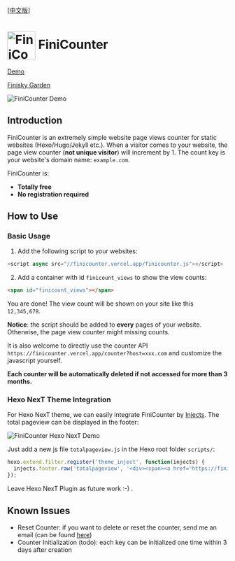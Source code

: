 [[中文版](https://github.com/finisky/finicounter#readme)]

# <img src="https://finicounter.vercel.app/logo.png" title="FiniCounter" width="64" align="center"> FiniCounter

[Demo](https://finicounter.vercel.app/en)

[Finisky Garden](https://finisky.github.io/finicounter/en)

![FiniCounter Demo](https://cdn.jsdelivr.net/gh/finisky/finicounter/finicounterdemo.en.png)

## Introduction

FiniCounter is an extremely simple website page views counter for static websites (Hexo/Hugo/Jekyll etc.). When a visitor comes to your website, the page view counter (**not unique visitor**) will increment by 1. The count key is your website's domain name: `example.com`.

FiniCounter is:

* **Totally free**
* **No registration required**

## How to Use

### Basic Usage

1. Add the following script to your websites:

```javascript
<script async src="//finicounter.vercel.app/finicounter.js"></script>
```

2. Add a container with id `finicount_views` to show the view counts:

```html
<span id="finicount_views"></span>
```

You are done! The view count will be shown on your site like this `12,345,678`.

**Notice**: the script should be added to **every** pages of your website. Otherwise, the page view counter might missing counts.

It is also welcome to directly use the counter API `https://finicounter.vercel.app/counter?host=xxx.com` and customize the javascript yourself.

**Each counter will be automatically deleted if not accessed for more than 3 months.**

### Hexo NexT Theme Integration

For Hexo NexT theme, we can easily integrate FiniCounter by [Injects](https://theme-next.js.org/docs/advanced-settings/injects). The total pageview can be displayed in the footer:

![FiniCounter Hexo NexT Demo](https://cdn.jsdelivr.net/gh/finisky/finiskyimages/nextpageviewfooter.png)

Just add a new js file `totalpageview.js` in the Hexo root folder `scripts/`:

```javascript
hexo.extend.filter.register('theme_inject', function(injects) {
  injects.footer.raw('totalpageview', '<div><span><a href="https://finicounter.vercel.app/" target="_blank">Total Pageview:</a></span><span id="finicount_views" style="display:inline;padding-left:5px;"></span><div> <script async src="//finicounter.vercel.app/finicounter.js"></script>', {}, {cache: false});
});
```

Leave Hexo NexT Plugin as future work :-) .


## Known Issues

* Reset Counter: if you want to delete or reset the counter, send me an email (can be found [here](https://finisky.github.io/links/))
* Counter Initialization (todo): each key can be initialized one time within 3 days after creation
